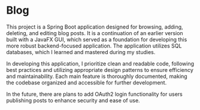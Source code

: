 # Blog
This project is a Spring Boot application designed for browsing, adding, deleting, and editing blog posts. It is a continuation of an earlier version built with a JavaFX GUI, which served as a foundation for developing this more robust backend-focused application. The application utilizes SQL databases, which I learned and mastered during my studies.

In developing this application, I prioritize clean and readable code, following best practices and utilizing appropriate design patterns to ensure efficiency and maintainability. Each main feature is thoroughly documented, making the codebase organized and accessible for further development.

In the future, there are plans to add OAuth2 login functionality for users publishing posts to enhance security and ease of use.
